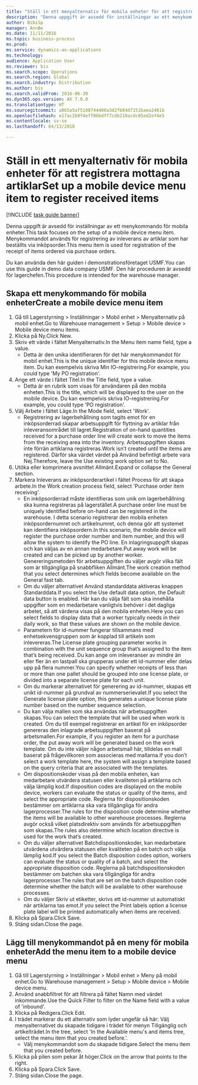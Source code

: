 ```yaml
--- 
title: "Ställ in ett menyalternativ för mobila enheter för att registrera mottagna artiklar"
description: "Denna uppgift är avsedd för inställningar av ett menykommando för mobila enheter."
author: BibiSp
manager: AnnBe
ms.date: 11/11/2016
ms.topic: business-process
ms.prod: 
ms.service: dynamics-ax-applications
ms.technology: 
audience: Application User
ms.reviewer: bis
ms.search.scope: Operations
ms.search.region: Global
ms.search.industry: Distribution
ms.author: bis
ms.search.validFrom: 2016-06-30
ms.dyn365.ops.version: AX 7.0.0
ms.translationtype: HT
ms.sourcegitcommit: a8b5a5af5108744406a3d2fb84d7151baea2481b
ms.openlocfilehash: e17ac2b9f4eff06bdff7cdb210acdc05ed2ef4e5
ms.contentlocale: sv-se
ms.lasthandoff: 04/13/2018

---
```

# <a name="set-up-a-mobile-device-menu-item-to-register-received-items"></a><span data-ttu-id="9e1f3-103">Ställ in ett menyalternativ för mobila enheter för att registrera mottagna artiklar</span><span class="sxs-lookup"><span data-stu-id="9e1f3-103">Set up a mobile device menu item to register received items</span></span>

[!INCLUDE [task guide banner](../../includes/task-guide-banner.md)]

<span data-ttu-id="9e1f3-104">Denna uppgift är avsedd för inställningar av ett menykommando för mobila enheter.</span><span class="sxs-lookup"><span data-stu-id="9e1f3-104">This task focuses on the setup of a mobile device menu item.</span></span> <span data-ttu-id="9e1f3-105">Menykommandot används för registrering av inleverans av artiklar som har beställts via inköpsorder.</span><span class="sxs-lookup"><span data-stu-id="9e1f3-105">This menu item is used for registration of the receipt of items ordered via purchase orders.</span></span> 

<span data-ttu-id="9e1f3-106">Du kan använda den här guiden i demonstrationsföretaget USMF.</span><span class="sxs-lookup"><span data-stu-id="9e1f3-106">You can use this guide in demo data company USMF.</span></span> <span data-ttu-id="9e1f3-107">Den här proceduren är avsedd för lagerchefen.</span><span class="sxs-lookup"><span data-stu-id="9e1f3-107">This procedure is intended for the warehouse manager.</span></span>


## <a name="create-a-mobile-device-menu-item"></a><span data-ttu-id="9e1f3-108">Skapa ett menykommando för mobila enheter</span><span class="sxs-lookup"><span data-stu-id="9e1f3-108">Create a mobile device menu item</span></span>
1. <span data-ttu-id="9e1f3-109">Gå till Lagerstyrning > Inställningar > Mobil enhet > Menyalternativ på mobil enhet.</span><span class="sxs-lookup"><span data-stu-id="9e1f3-109">Go to Warehouse management > Setup > Mobile device > Mobile device menu items.</span></span>
2. <span data-ttu-id="9e1f3-110">Klicka på Ny.</span><span class="sxs-lookup"><span data-stu-id="9e1f3-110">Click New.</span></span>
3. <span data-ttu-id="9e1f3-111">Skriv ett värde i fältet Menyalternativ.</span><span class="sxs-lookup"><span data-stu-id="9e1f3-111">In the Menu item name field, type a value.</span></span>
    * <span data-ttu-id="9e1f3-112">Detta är den unika identifieraren för det här menykommandot för mobil enhet.</span><span class="sxs-lookup"><span data-stu-id="9e1f3-112">This is the unique identifier for this mobile device menu item.</span></span> <span data-ttu-id="9e1f3-113">Du kan exempelvis skriva Min IO-registrering.</span><span class="sxs-lookup"><span data-stu-id="9e1f3-113">For example, you could type 'My PO registration'.</span></span>  
4. <span data-ttu-id="9e1f3-114">Ange ett värde i fältet Titel.</span><span class="sxs-lookup"><span data-stu-id="9e1f3-114">In the Title field, type a value.</span></span>
    * <span data-ttu-id="9e1f3-115">Detta är en rubrik som visas för användaren på den mobila enheten.</span><span class="sxs-lookup"><span data-stu-id="9e1f3-115">This is the title, which will be displayed to the user on the mobile device.</span></span> <span data-ttu-id="9e1f3-116">Du kan exempelvis skriva IO-registrering.</span><span class="sxs-lookup"><span data-stu-id="9e1f3-116">For example, you could type 'PO registration'.</span></span>  
5. <span data-ttu-id="9e1f3-117">Välj Arbete i fältet Läge.</span><span class="sxs-lookup"><span data-stu-id="9e1f3-117">In the Mode field, select 'Work'.</span></span>
    * <span data-ttu-id="9e1f3-118">Registrering av lagerbehållning som tagits emot för en inköpsorderrad skapar arbetsuppgift för flyttning av artiklar från inleveransområdet till lagret.</span><span class="sxs-lookup"><span data-stu-id="9e1f3-118">Registration of on-hand quantities received for a purchase order line will create work to move the items from the receiving area into the inventory.</span></span> <span data-ttu-id="9e1f3-119">Arbetsuppgiften skapas inte förrän artiklarna registreras.</span><span class="sxs-lookup"><span data-stu-id="9e1f3-119">Work isn’t created until the items are registered.</span></span>  <span data-ttu-id="9e1f3-120">Därför ska värdet värdet på Använd befintligt arbete vara Nej.</span><span class="sxs-lookup"><span data-stu-id="9e1f3-120">Therefore, leave the Use existing work option set to No.</span></span>  
6. <span data-ttu-id="9e1f3-121">Utöka eller komprimera avsnittet Allmänt.</span><span class="sxs-lookup"><span data-stu-id="9e1f3-121">Expand or collapse the General section.</span></span>
7. <span data-ttu-id="9e1f3-122">Markera Inleverans av inköpsorderartikel i fältet Process för att skapa arbete.</span><span class="sxs-lookup"><span data-stu-id="9e1f3-122">In the Work creation process field, select 'Purchase order item receiving'.</span></span>
    * <span data-ttu-id="9e1f3-123">En inköpsorderrad måste identifieras som unik om lagerbehållning ska kunna registreras på lagerstället.</span><span class="sxs-lookup"><span data-stu-id="9e1f3-123">A purchase order line must be uniquely identified before on-hand can be registered in the warehouse.</span></span> <span data-ttu-id="9e1f3-124">I detta scenario registrerar den mobila enheten inköpsordernumret och artikelnumret, och denna gör att systemet kan identifiera inköpsordern.</span><span class="sxs-lookup"><span data-stu-id="9e1f3-124">In this scenario, the mobile device will register the purchase order number and item number, and this will allow the system to identify the PO line.</span></span> <span data-ttu-id="9e1f3-125">En inlagringsuppgift skapas och kan väljas av en annan medarbetare.</span><span class="sxs-lookup"><span data-stu-id="9e1f3-125">Put away work will be created and can be picked up by another worker.</span></span>    <span data-ttu-id="9e1f3-126">Genereringsmetoden för arbetsuppgiften du väljer avgör vilka fält som är tillgängliga på snabbfliken Allmänt.</span><span class="sxs-lookup"><span data-stu-id="9e1f3-126">The work creation method that you select determines which fields become available on the General fast tab.</span></span>  
    * <span data-ttu-id="9e1f3-127">Om du väljer alternativet Använd standarddata aktiveras knappen Standarddata.</span><span class="sxs-lookup"><span data-stu-id="9e1f3-127">If you select the Use default data option, the Default data button is enabled.</span></span> <span data-ttu-id="9e1f3-128">Här kan du välja fält som ska innehålla uppgifter som en medarbetare vanligtvis behöver i det dagliga arbetet, så att värdena visas på den mobila enheten.</span><span class="sxs-lookup"><span data-stu-id="9e1f3-128">Here you can select fields to display data that a worker typically needs in their daily work, so that these values are shown on the mobile device.</span></span>  
    * <span data-ttu-id="9e1f3-129">Parametern för id-nummer fungerar tillsammans med enhetsekvensgruppen som är kopplad till artikeln som inlevereras.</span><span class="sxs-lookup"><span data-stu-id="9e1f3-129">The License plate grouping parameter  works in combination with the unit sequence group that’s assigned to the item that’s being received.</span></span> <span data-ttu-id="9e1f3-130">Du kan ange om inleveranser av mindre än eller fler än en lastpall ska grupperas under ett id-nummer eller delas upp på flera nummer.</span><span class="sxs-lookup"><span data-stu-id="9e1f3-130">You can specify whether receipts of less than or more than one pallet should be grouped into one license plate, or divided into a separate license plate for each unit.</span></span>  
    * <span data-ttu-id="9e1f3-131">Om du markerar alternativet för generering av id-nummer, skapas ett unikt id-nummer på grundval av nummerserievalet.</span><span class="sxs-lookup"><span data-stu-id="9e1f3-131">If you select the Generate license plate  option, this generates a unique license plate number based on the number sequence selection.</span></span>   
    * <span data-ttu-id="9e1f3-132">Du kan välja mallen som ska användas när arbetsuppgiften skapas.</span><span class="sxs-lookup"><span data-stu-id="9e1f3-132">You can select the template that will be used when work is created.</span></span> <span data-ttu-id="9e1f3-133">Om du till exempel registrerar en artikel för en inköpsorder genereras den inlagrade arbetsuppgiften baserat på arbetsmallen.</span><span class="sxs-lookup"><span data-stu-id="9e1f3-133">For example, if you register an item for a purchase order, the put away work will be generated based on the work template.</span></span> <span data-ttu-id="9e1f3-134">Om du inte väljer någon arbetsmall här, tilldelas en mall baserat på frågevillkoren som associeras med mallarna.</span><span class="sxs-lookup"><span data-stu-id="9e1f3-134">If you don’t select a work template here, the system will assign a template based on the query criteria that are associated with the templates.</span></span>  
    * <span data-ttu-id="9e1f3-135">Om dispositionskoder visas på den mobila enheten, kan medarbetare utvärdera statusen eller kvaliteten på artiklarna och välja lämplig kod.</span><span class="sxs-lookup"><span data-stu-id="9e1f3-135">If disposition codes are displayed on the mobile device, workers can evaluate the status or quality of the items, and select the appropriate code.</span></span> <span data-ttu-id="9e1f3-136">Reglerna för dispositionskoden bestämmer om artiklarna ska vara tillgängliga för andra lagerprocesser.</span><span class="sxs-lookup"><span data-stu-id="9e1f3-136">The rules for  the disposition code determine whether the items will be available to other warehouse processes.</span></span> <span data-ttu-id="9e1f3-137">Reglerna avgör också vilket platsdirektiv som används för arbetsuppgiften som skapas.</span><span class="sxs-lookup"><span data-stu-id="9e1f3-137">The rules also determine which location directive is used for the work that’s created.</span></span>   
    * <span data-ttu-id="9e1f3-138">Om du väljer alternativet Batchdispositionskoder, kan medarbetare utvärdena utvärdera statusen eller kvaliteten på en batch och välja lämplig kod.</span><span class="sxs-lookup"><span data-stu-id="9e1f3-138">If you select the Batch disposition codes option, workers can evaluate the status or quality of a batch, and select the appropriate disposition code.</span></span>  <span data-ttu-id="9e1f3-139">Reglerna på batchdispositionskoden bestämmer om batchen ska vara tillgängliga för andra lagerprocesser.</span><span class="sxs-lookup"><span data-stu-id="9e1f3-139">The rules that are set on the batch disposition code determine whether the batch will be available to other warehouse processes.</span></span>  
    * <span data-ttu-id="9e1f3-140">Om du väljer Skriv ut etiketter, skrivs ett id-nummer ut automatiskt när artiklarna tas emot.</span><span class="sxs-lookup"><span data-stu-id="9e1f3-140">If you select the Print labels option a license plate label will be printed automatically when items are received.</span></span>  
8. <span data-ttu-id="9e1f3-141">Klicka på Spara.</span><span class="sxs-lookup"><span data-stu-id="9e1f3-141">Click Save.</span></span>
9. <span data-ttu-id="9e1f3-142">Stäng sidan.</span><span class="sxs-lookup"><span data-stu-id="9e1f3-142">Close the page.</span></span>

## <a name="add-the-menu-item-to-a-mobile-device-menu"></a><span data-ttu-id="9e1f3-143">Lägg till menykommandot på en meny för mobila enheter</span><span class="sxs-lookup"><span data-stu-id="9e1f3-143">Add the menu item to a mobile device menu</span></span>
1. <span data-ttu-id="9e1f3-144">Gå till Lagerstyrning > Inställningar > Mobil enhet > Meny på mobil enhet.</span><span class="sxs-lookup"><span data-stu-id="9e1f3-144">Go to Warehouse management > Setup > Mobile device > Mobile device menu.</span></span>
2. <span data-ttu-id="9e1f3-145">Använd snabbfiltret för att filtrera på fältet Namn med värdet inkommande.</span><span class="sxs-lookup"><span data-stu-id="9e1f3-145">Use the Quick Filter to filter on the Name field with a value of 'inbound'.</span></span>
3. <span data-ttu-id="9e1f3-146">Klicka på Redigera.</span><span class="sxs-lookup"><span data-stu-id="9e1f3-146">Click Edit.</span></span>
4. <span data-ttu-id="9e1f3-147">I trädet markerar du ett alternativ som lyder ungefär så här: Välj menyalternativet du skapade tidigare i trädet för menyn Tillgänglig och artikelträdet.</span><span class="sxs-lookup"><span data-stu-id="9e1f3-147">In the tree, select 'In the Available menu's and items tree, select the menu item that you created before.'.</span></span>
    * <span data-ttu-id="9e1f3-148">Välj menykommandot som du skapade tidigare.</span><span class="sxs-lookup"><span data-stu-id="9e1f3-148">Select the menu item that you created before.</span></span>  
5. <span data-ttu-id="9e1f3-149">Klicka på pilen som pekar åt höger.</span><span class="sxs-lookup"><span data-stu-id="9e1f3-149">Click on the arrow that points to the right.</span></span>
6. <span data-ttu-id="9e1f3-150">Klicka på Spara.</span><span class="sxs-lookup"><span data-stu-id="9e1f3-150">Click Save.</span></span>
7. <span data-ttu-id="9e1f3-151">Stäng sidan.</span><span class="sxs-lookup"><span data-stu-id="9e1f3-151">Close the page.</span></span>


